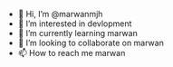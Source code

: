 - 👋 Hi, I’m @marwanmjh
- 👀 I’m interested in devlopment 
- 🌱 I’m currently learning marwan
- 💞️ I’m looking to collaborate on marwan
- 📫 How to reach me marwan

<!---
marwanmjh/marwanmjh is a ✨ special ✨ repository because its `README.md` (this file) appears on your GitHub profile.
You can click the Preview link to take a look at your changes.
--->

